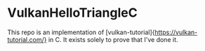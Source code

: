 # VulkanHelloTriangleC
This repo is an implementation of [vulkan-tutorial]{https://vulkan-tutorial.com/} in C. It exists solely to prove that I've done it. 
